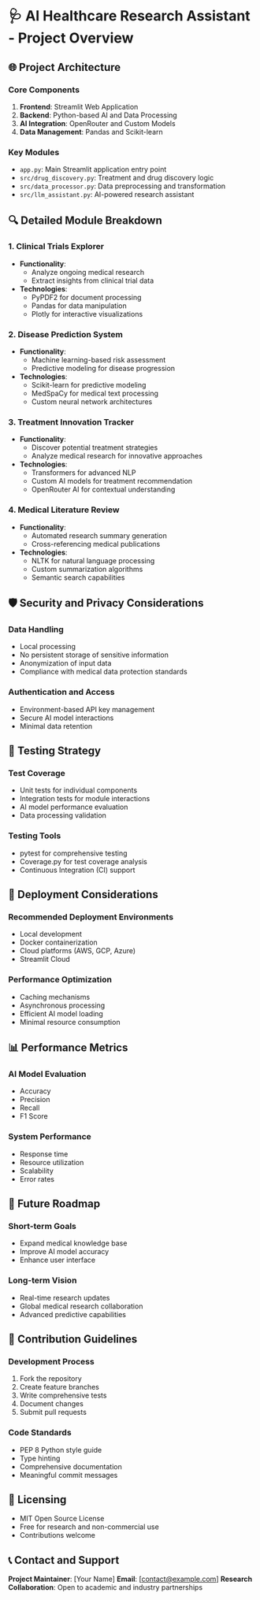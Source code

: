 # 🩺 AI Healthcare Research Assistant - Project Overview

## 🌐 Project Architecture

### Core Components
1. **Frontend**: Streamlit Web Application
2. **Backend**: Python-based AI and Data Processing
3. **AI Integration**: OpenRouter and Custom Models
4. **Data Management**: Pandas and Scikit-learn

### Key Modules
- `app.py`: Main Streamlit application entry point
- `src/drug_discovery.py`: Treatment and drug discovery logic
- `src/data_processor.py`: Data preprocessing and transformation
- `src/llm_assistant.py`: AI-powered research assistant

## 🔍 Detailed Module Breakdown

### 1. Clinical Trials Explorer
- **Functionality**: 
  - Analyze ongoing medical research
  - Extract insights from clinical trial data
- **Technologies**:
  - PyPDF2 for document processing
  - Pandas for data manipulation
  - Plotly for interactive visualizations

### 2. Disease Prediction System
- **Functionality**:
  - Machine learning-based risk assessment
  - Predictive modeling for disease progression
- **Technologies**:
  - Scikit-learn for predictive modeling
  - MedSpaCy for medical text processing
  - Custom neural network architectures

### 3. Treatment Innovation Tracker
- **Functionality**:
  - Discover potential treatment strategies
  - Analyze medical research for innovative approaches
- **Technologies**:
  - Transformers for advanced NLP
  - Custom AI models for treatment recommendation
  - OpenRouter AI for contextual understanding

### 4. Medical Literature Review
- **Functionality**:
  - Automated research summary generation
  - Cross-referencing medical publications
- **Technologies**:
  - NLTK for natural language processing
  - Custom summarization algorithms
  - Semantic search capabilities

## 🛡️ Security and Privacy Considerations

### Data Handling
- Local processing
- No persistent storage of sensitive information
- Anonymization of input data
- Compliance with medical data protection standards

### Authentication and Access
- Environment-based API key management
- Secure AI model interactions
- Minimal data retention

## 🧪 Testing Strategy

### Test Coverage
- Unit tests for individual components
- Integration tests for module interactions
- AI model performance evaluation
- Data processing validation

### Testing Tools
- pytest for comprehensive testing
- Coverage.py for test coverage analysis
- Continuous Integration (CI) support

## 🚀 Deployment Considerations

### Recommended Deployment Environments
- Local development
- Docker containerization
- Cloud platforms (AWS, GCP, Azure)
- Streamlit Cloud

### Performance Optimization
- Caching mechanisms
- Asynchronous processing
- Efficient AI model loading
- Minimal resource consumption

## 📊 Performance Metrics

### AI Model Evaluation
- Accuracy
- Precision
- Recall
- F1 Score

### System Performance
- Response time
- Resource utilization
- Scalability
- Error rates

## 🔮 Future Roadmap

### Short-term Goals
- Expand medical knowledge base
- Improve AI model accuracy
- Enhance user interface

### Long-term Vision
- Real-time research updates
- Global medical research collaboration
- Advanced predictive capabilities

## 🤝 Contribution Guidelines

### Development Process
1. Fork the repository
2. Create feature branches
3. Write comprehensive tests
4. Document changes
5. Submit pull requests

### Code Standards
- PEP 8 Python style guide
- Type hinting
- Comprehensive documentation
- Meaningful commit messages

## 📜 Licensing

- MIT Open Source License
- Free for research and non-commercial use
- Contributions welcome

## 📞 Contact and Support

**Project Maintainer**: [Your Name]
**Email**: [contact@example.com]
**Research Collaboration**: Open to academic and industry partnerships
